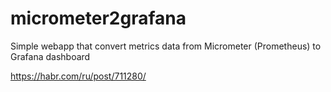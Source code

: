 # micrometer2grafana
Simple webapp that convert metrics data from Micrometer (Prometheus) to Grafana dashboard

https://habr.com/ru/post/711280/
